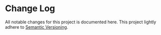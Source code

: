 # Change Log
All notable changes for this project is documented here. This project lightly adhere to [Semantic Versioning](http://semver.org).